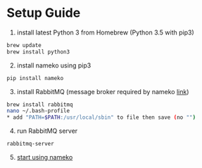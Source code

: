 Setup Guide
===========

1. install latest Python 3 from Homebrew (Python 3.5 with pip3)
```bash
brew update
brew install python3
```
2. install nameko using pip3
```bash
pip install nameko
```
3. install RabbitMQ (message broker required by nameko [link](https://nameko.readthedocs.io/en/stable/installation.html#install-with-pip))
```bash
brew install rabbitmq
nano ~/.bash-profile
* add "PATH=$PATH:/usr/local/sbin" to file then save (no "")
```
4. run RabbitMQ server
```bash
rabbitmq-server
```
5. [start using nameko](https://nameko.readthedocs.io/en/stable/index.html)
 
